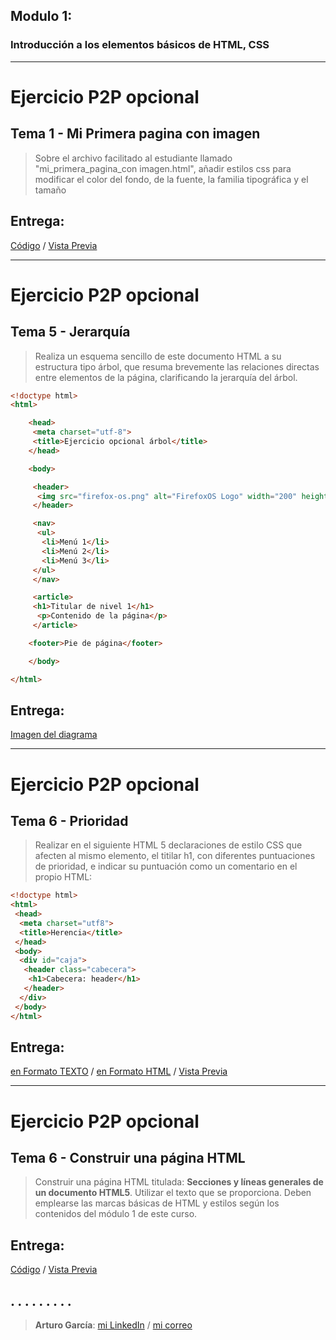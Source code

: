 ﻿Modulo 1:---### Introducción a los elementos básicos de HTML, CSS---# Ejercicio P2P opcional## Tema 1 - Mi Primera pagina con imagen> Sobre el archivo facilitado al estudiante llamado "mi_primera_pagina_con imagen.html", añadir estilos css para modificar el color del fondo, de la fuente, la familia tipográfica y el tamaño## Entrega:[Código](https://raw.githubusercontent.com/GarciaGArturo/moocHTML5/master/mod_01/mi_primera_pagina_con_imagen.html) / [Vista Previa](https://garciagarturo.github.io/moocHTML5/mod_01/mi_primera_pagina_con_imagen.html)---# Ejercicio P2P opcional## Tema 5 - Jerarquía> Realiza un esquema sencillo de este documento HTML a su estructura tipo árbol, que resuma brevemente las relaciones directas entre elementos de la página, clarificando la jerarquía del árbol.```html<!doctype html><html>	<head>	 <meta charset="utf-8">	 <title>Ejercicio opcional árbol</title>	</head>	<body>	 <header>	  <img src="firefox-os.png" alt="FirefoxOS Logo" width="200" height="164">	 </header>	 <nav>	  <ul>	   <li>Menú 1</li> 	   <li>Menú 2</li> 	   <li>Menú 3</li> 	 </ul>	 </nav>	 <article> 	 <h1>Titular de nivel 1</h1>	  <p>Contenido de la página</p>	 </article>	<footer>Pie de página</footer>	</body></html>```## Entrega:[Imagen del diagrama](https://garciagarturo.github.io/moocHTML5/mod_01/esquema-arbol.jpg) ---# Ejercicio P2P opcional## Tema 6 - Prioridad> Realizar en el siguiente HTML 5 declaraciones de estilo CSS que afecten al mismo elemento, el titilar h1, con diferentes puntuaciones de prioridad, e indicar su puntuación como un comentario en el propio HTML:```html<!doctype html><html> <head>  <meta charset="utf­8">  <title>Herencia</title> </head> <body>  <div id="caja">   <header class="cabecera">    <h1>Cabecera: header</h1>   </header>  </div> </body></html>```## Entrega:[en Formato TEXTO](https://garciagarturo.github.io/moocHTML5/mod_01/prioridad.txt) / [en Formato HTML](https://raw.githubusercontent.com/GarciaGArturo/moocHTML5/master/mod_01/prioridad.html) / [Vista Previa](https://garciagarturo.github.io/moocHTML5/mod_01/prioridad.html)---# Ejercicio P2P opcional## Tema 6 - Construir una página HTML> Construir una página HTML titulada: **Secciones y líneas generales de un documento HTML5**. Utilizar el texto que se proporciona. Deben emplearse las marcas básicas de HTML y estilos según los contenidos del módulo 1 de este curso.## Entrega:[Código](https://raw.githubusercontent.com/GarciaGArturo/moocHTML5/master/mod_01/secciones_y_lineas_generales.html) / [Vista Previa](https://garciagarturo.github.io/moocHTML5/mod_01/secciones_y_lineas_generales.html).........---> **Arturo García**:[mi LinkedIn](https://linkedin.com/in/garciagarturo)/ [mi correo](http://www.google.com/recaptcha/mailhide/d?k=01EB2NAIZ_2uEkjscDfJ-bHw==&c=p_0f-7ykHrzq1gLxRsjytRf7dlTywPveTBibi7Svqi8=)